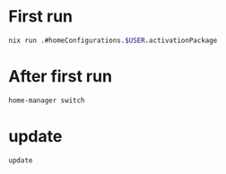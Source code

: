 # First run
```sh
nix run .#homeConfigurations.$USER.activationPackage
```
# After first run
```sh
home-manager switch
```

# update
```sh
update
```